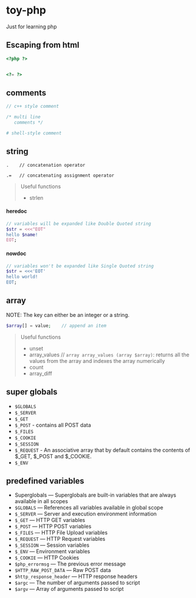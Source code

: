 # toy-php
Just for learning php

## Escaping from html
```php
<?php ?>


<?= ?>
```


## comments
```php
// c++ style comment

/* multi line
   comments */

# shell-style comment
```

## string
```
.    // concatenation operator

.=   // concatenating assignment operator
```

> Useful functions
> - strlen

#### heredoc
```php
// variables will be expanded like Double Quoted string
$str = <<<"EOT"
hello $name!
EOT;
```

#### nowdoc
```php
// variables won't be expanded like Single Quoted string
$str = <<<'EOT'
hello world!
EOT;
```


## array

NOTE: The key can either be an integer or a string.

```php
$array[] = value;    // append an item
```

> Useful functions
> - unset
> - array_values    // `array array_values (array $array)`: returns all the values from the array and indexes the array numerically
> - count
> - array_diff


## super globals
- `$GLOBALS`
- `$_SERVER`
- `$_GET`
- `$_POST` - contains all POST data
- `$_FILES`
- `$_COOKIE`
- `$_SESSION`
- `$_REQUEST` - An associative array that by default contains the contents of $_GET, $_POST and $_COOKIE.
- `$_ENV`


## predefined variables
- Superglobals — Superglobals are built-in variables that are always available in all scopes
- `$GLOBALS` — References all variables available in global scope
- `$_SERVER` — Server and execution environment information
- `$_GET` — HTTP GET variables
- `$_POST` — HTTP POST variables
- `$_FILES` — HTTP File Upload variables
- `$_REQUEST` — HTTP Request variables
- `$_SESSION` — Session variables
- `$_ENV` — Environment variables
- `$_COOKIE` — HTTP Cookies
- `$php_errormsg` — The previous error message
- `$HTTP_RAW_POST_DATA` — Raw POST data
- `$http_response_header` — HTTP response headers
- `$argc` — The number of arguments passed to script
- `$argv` — Array of arguments passed to script
